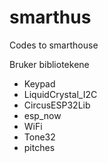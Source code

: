 # smarthus
Codes to smarthouse

Bruker bibliotekene
- Keypad
- LiquidCrystal_I2C  
- CircusESP32Lib
- esp_now
- WiFi
- Tone32
- pitches

